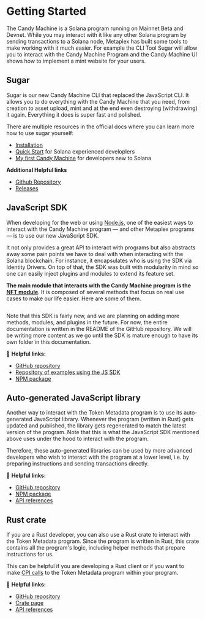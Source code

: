 # Getting Started

The Candy Machine is a Solana program running on Mainnet Beta and Devnet. While you may interact with it like any other Solana program by sending transactions to a Solana node, Metaplex has built some tools to make working with it much easier. For example the CLI Tool Sugar will allow you to interact with the Candy Machine Program and the Candy Machine UI shows how to implement a mint website for your users.

## Sugar

Sugar is our new Candy Machine CLI that replaced the JavaScript CLI. It allows you to do everything with the Candy Machine that you need, from creation to asset upload, mint and at the end even destroying (withdrawing) it again. Everything it does is super fast and polished.

There are multiple resources in the official docs where you can learn more how to use sugar yourself:
- [Installation](/developer-tools/sugar/installation)
- [Quick Start](/developer-tools/sugar/quick-start) for Solana experienced developlers
- [My first Candy Machine](/developer-tools/sugar/my-first-candy-machine) for developers new to Solana 

**Additional Helpful links**
- [Github Repository](https://github.com/metaplex-foundation/sugar)
- [Releases](https://github.com/metaplex-foundation/sugar/releases)

## JavaScript SDK

When developing for the web or using [Node.js](https://nodejs.org/en/), one of the easiest ways to interact with the Candy Machine program — and other Metaplex programs — is to use our new JavaScript SDK.

It not only provides a great API to interact with programs but also abstracts away some pain points we have to deal with when interacting with the Solana blockchain. For instance, it encapsulates who is using the SDK via Identity Drivers. On top of that, the SDK was built with modularity in mind so one can easily inject plugins and modules to extend its feature set.

**The main module that interacts with the Candy Machine program is the [NFT module](https://github.com/metaplex-foundation/js-next#nfts)**. It is composed of several methods that focus on real use cases to make our life easier. Here are some of them.

```ts

```

Note that this SDK is fairly new, and we are planning on adding more methods, modules, and plugins in the future. For now, the entire documentation is written in the README of the GitHub repository. We will be writing more content as we go until the SDK is mature enough to have its own folder in this documentation.

🔗 **Helpful links:**

- [GitHub repository](https://github.com/metaplex-foundation/js-next)
- [Repository of examples using the JS SDK](https://github.com/metaplex-foundation/js-examples)
- [NPM package](https://www.npmjs.com/package/@metaplex-foundation/js-next)

## Auto-generated JavaScript library

Another way to interact with the Token Metadata program is to use its auto-generated JavaScript library. Whenever the program (written in Rust) gets updated and published, the library gets regenerated to match the latest version of the program. Note that this is what the JavaScript SDK mentioned above uses under the hood to interact with the program.

Therefore, these auto-generated libraries can be used by more advanced developers who wish to interact with the program at a lower level, i.e. by preparing instructions and sending transactions directly.

🔗 **Helpful links:**

- [GitHub repository](https://github.com/metaplex-foundation/metaplex-program-library/tree/master/token-metadata/js)
- [NPM package](https://www.npmjs.com/package/@metaplex-foundation/mpl-token-metadata)
- [API references](https://metaplex-foundation.github.io/metaplex-program-library/docs/token-metadata/index.html)

## Rust crate

If you are a Rust developer, you can also use a Rust crate to interact with the Token Metadata program. Since the program is written in Rust, this crate contains all the program's logic, including helper methods that prepare instructions for us.

This can be helpful if you are developing a Rust client or if you want to make [CPI calls](https://solanacookbook.com/references/programs.html#how-to-do-cross-program-invocation) to the Token Metadata program within your program.

🔗 **Helpful links:**

- [GitHub repository](https://github.com/metaplex-foundation/metaplex-program-library/tree/master/token-metadata/program)
- [Crate page](https://crates.io/crates/mpl-token-metadata)
- [API references](https://docs.rs/mpl-token-metadata/latest/mpl_token_metadata/)
